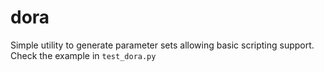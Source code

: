 dora
====

Simple utility to generate parameter sets allowing basic scripting support. Check the example in `test_dora.py`
